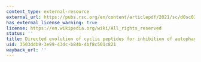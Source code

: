 ```yaml
---
content_type: external-resource
external_url: https://pubs.rsc.org/en/content/articlepdf/2021/sc/d0sc03603j
has_external_license_warning: true
license: https://en.wikipedia.org/wiki/All_rights_reserved
status: ''
title: Directed evolution of cyclic peptides for inhibition of autophagy
uid: 3503ddb9-3e99-43dc-b84b-4bf8c501c821
wayback_url: ''
---
```

